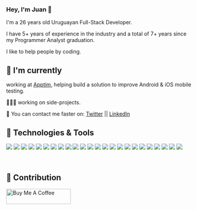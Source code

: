 ### Hey, I'm Juan 👋

I'm a 26 years old Uruguayan Full-Stack Developer.

I have 5+ years of experience in the industry and a total of 7+ years since my Programmer Analyst graduation.

I like to help people by coding.

## 🚀 I'm currently

working at [Apptim](https://www.apptim.com), helping build a solution to improve Android & iOS mobile testing.

👨🏼‍🎨 working on side-projects.

📧 You can contact me faster on: [Twitter](https://www.twitter.com/morellexf25) || [LinkedIn](https://www.linkedin.com/in/agumorelle/)

## 🔧 Technologies & Tools

![](https://img.shields.io/badge/Platform-macOS-informational?style=flat&logo=macOS&logoColor=white&color=2bbc8a)
![](https://img.shields.io/badge/Editor-VsCode-informational?style=flat&logo=visualstudiocode&logoColor=white&color=f65314)
![](https://img.shields.io/badge/Code-Python-informational?style=flat&logo=python&logoColor=white&color=ffde57)
![](https://img.shields.io/badge/Code-Java-informational?style=flat&logo=java&logoColor=white&color=f89820)
![](https://img.shields.io/badge/Platform-Android-informational?style=flat&logo=android&logoColor=white&color=a4c639)
![](https://img.shields.io/badge/Platform-iOS-informational?style=flat&logo=ios&logoColor=white&color=5fc9f8)
![](https://img.shields.io/badge/Code-NodeJS-informational?style=flat&logo=node.js&logoColor=white&color=215732)
![](https://img.shields.io/badge/Code-JavaScript-informational?style=flat&logo=javascript&logoColor=white&color=f7df1e)
![](https://img.shields.io/badge/Code-Vue-informational?style=flat&logo=vue.js&logoColor=white&color=42b883)
![](https://img.shields.io/badge/Code-React-informational?style=flat&logo=react&logoColor=white&color=00d8ff)
![](https://img.shields.io/badge/Shell-Bash-informational?style=flat&logo=gnu-bash&logoColor=white&color=2bbc8a)
![](https://img.shields.io/badge/Tools-PostgreSQL-informational?style=flat&logo=postgresql&logoColor=white&color=336791) 
![](https://img.shields.io/badge/Tools-MySQL-informational?style=flat&logo=mysql&logoColor=white&color=00758f)
![](https://img.shields.io/badge/Tools-SQLServer-informational?style=flat&logo=microsoft%20sql%20server&logoColor=white&color=ea3e23)
![](https://img.shields.io/badge/Test-Docker-informational?style=flat&logo=docker&logoColor=white&color=0db7ed)
![](https://img.shields.io/badge/Tools-Appium-informational?style=flat&logo=appium&logoColor=white&color=C8E9EB)
![](https://img.shields.io/badge/Test-Selenium-informational?style=flat&logo=selenium&logoColor=white&color=43b02a)
![](https://img.shields.io/badge/Test-Jest-informational?style=flat&logo=jest&logoColor=white&color=C63C14)
![](https://img.shields.io/badge/Test-Mocha-informational?style=flat&logo=mocha&logoColor=white&color=986c56)
![](https://img.shields.io/badge/Photo-Photoshop-informational?style=flat&logo=adobephotoshop&logoColor=white&color=32A7FF)
![](https://img.shields.io/badge/Photo-Lightroom-informational?style=flat&logo=adobelightroom&logoColor=white&color=3EF0F0)
![](https://img.shields.io/badge/Code-GeneXus-informational?style=flat&logo=genexus&logoColor=white&color=C0A8FE)
![](https://img.shields.io/badge/Cloud-AWS-informational?style=flat&logo=amazon&logoColor=white&color=ff9900)
![](https://img.shields.io/badge/Cloud-GCP-informational?style=flat&logo=google&logoColor=white&color=4285f4)

<br/>

## 💝 Contribution

<div align="left">
<a href="https://www.buymeacoffee.com/morellexf26" target="_blank"><img src="https://cdn.buymeacoffee.com/buttons/default-orange.png" alt="Buy Me A Coffee" height="41" width="174"></a>
</div>
